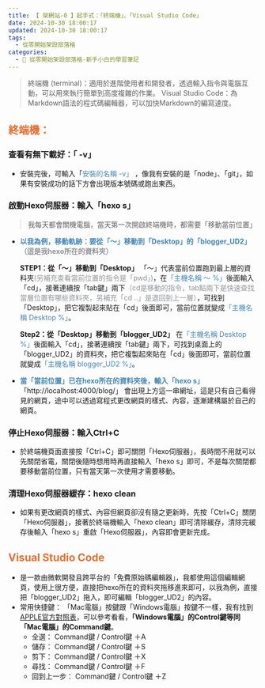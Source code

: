```yaml
---
title: 【 架網站-0 】起手式：「終端機」、「Visual Studio Code」
date: 2024-10-30 18:00:17
updated: 2024-10-30 18:00:17
tags:
  - 從零開始架設部落格
categories: 
  - 🌴 從零開始架設部落格-新手小白的學習筆記
---
```

>終端機 (terminal)：適用於進階使用者和開發者，透過輸入指令與電腦互動，可以用來執行簡單到高度複雜的作業。
>Visual Studio Code：為Markdown語法的程式碼編輯器，可以加快Markdown的編寫速度。
<!-- more -->
## <font color=#E86D2D>終端機：</font>
### 查看有無下載好：「 -v」
+ 安裝完後，可輸入「<font color=#4287B5>安裝的名稱 -v」</font> ，像我有安裝的是「node」、「git」，如果有安裝成功的話下方會出現版本號碼或跑出東西。
### 啟動Hexo伺服器：輸入「hexo s」
>我每天都會關機電腦，當天第一次開啟終端機時，都需要「移動當前位置」
+ **<font color=#4287B5>以我為例，移動軌跡：要從「～」移動到「Desktop」的「blogger_UD2」</font><font color=#909497>（這是我hexo所在的資料夾）</font>** 

  **STEP1：從「～」移動到「Desktop」**
  「～」代表當前位置跑到最上層的資料夾<font color=#909497>(另補充查看當前位置的指令是「pwd」)</font>，在<font color=#4287B5>「主機名稱 ～ %」</font>後面輸入「cd」，接著連續按「tab鍵」兩下<font color=#909497>（cd是移動的指令，tab點兩下是快速查找當層位置有哪些資料夾，另補充「cd ..」是退回到上一層）</font>，可找到「Desktop」，把它複製起來貼在「cd」後面即可，當前位置就變成<font color=#4287B5>「主機名稱 Desktop %」</font>。

  **Step2：從「Desktop」移動到「blogger_UD2」**
  在<font color=#4287B5>「主機名稱 Desktop %」</font>後面輸入「cd」，接著連續按「tab鍵」兩下，可找到桌面上的「blogger_UD2」的資料夾，把它複製起來貼在「cd」後面即可，當前位置就變成<font color=#4287B5>「主機名稱 blogger_UD2 %」</font>。
+ **<font color=#4287B5>當「當前位置」已在hexo所在的資料夾後，輸入「hexo s」</font>** 
「http://localhost:4000/blog/」
會出現上方這一串網址，這是只有自己看得見的網頁，途中可以透過寫程式更改網頁的樣式、內容，逐漸建構屬於自己的網頁。

### 停止Hexo伺服器：輸入Ctrl+C 
+ 於終端機頁面直接按「Ctrl+C」即可關閉「Hexo伺服器」，長時間不用就可以先關閉省電，關閉後隨時想用時再直接輸入「hexo s」即可，不是每次關閉都要移動當前位置，只有當天第一次使用才需要移動。

### 清理Hexo伺服器緩存：hexo clean
+ 如果有更改網頁的樣式、內容但網頁卻沒有隨之更新時，先按「Ctrl+C」關閉「Hexo伺服器」，接著於終端機輸入「hexo clean」即可清除緩存，清除完緩存後輸入「hexo s」重啟「Hexo伺服器」，內容即會更新完成。

## <font color=#E86D2D>Visual Studio Code</font>
+ 是一款由微軟開發且跨平台的「免費原始碼編輯器」，我都使用這個編輯網頁，使用上很方便，直接把hexo所在的資料夾拖移進來即可，以我為例，直接把「blogger_UD2」拖入，即可編輯「blogger_UD2」的內容。
+ 常用快捷鍵：
「Mac電腦」按鍵跟「Windows電腦」按鍵不一樣，我有找到[ APPLE官方對照表](https://support.apple.com/zh-tw/guide/mac-help/cpmh0038/mac)，可以參考看看，**「Windows電腦」的Control鍵等同「Mac電腦」的Command鍵**。
   + 全選：	Command鍵 / Control鍵 ＋A
   + 儲存：	Command鍵 / Control鍵 ＋S
   + 剪下：	Command鍵 / Control鍵 ＋X
   + 尋找：	Command鍵 / Control鍵 ＋F
   + 回到上一步：	Command鍵 / Control鍵 ＋Z
